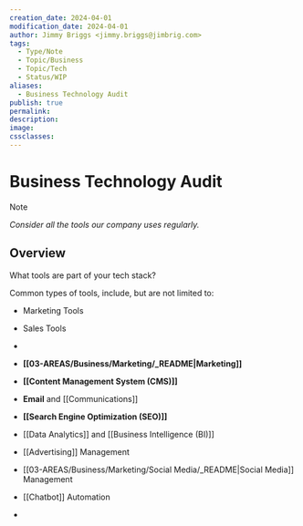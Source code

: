 ```yaml
---
creation_date: 2024-04-01
modification_date: 2024-04-01
author: Jimmy Briggs <jimmy.briggs@jimbrig.com>
tags:
  - Type/Note
  - Topic/Business
  - Topic/Tech
  - Status/WIP
aliases:
  - Business Technology Audit
publish: true
permalink:
description:
image:
cssclasses:
---
```


# Business Technology Audit

> [!NOTE]
> *Consider all the tools our company uses regularly.*

## Overview

What tools are part of your tech stack?

Common types of tools, include, but are not limited to:

- Marketing Tools
- Sales Tools
- 

- **[[03-AREAS/Business/Marketing/_README|Marketing]]**
- **[[Content Management System (CMS)]]**
- **Email** and [[Communications]]
- **[[Search Engine Optimization (SEO)]]**
- [[Data Analytics]] and [[Business Intelligence (BI)]]
- [[Advertising]] Management
- [[03-AREAS/Business/Marketing/Social Media/_README|Social Media]] Management
- [[Chatbot]] Automation
- 